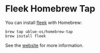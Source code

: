 # Fleek Homebrew Tap

You can install [fleek](https://getfleek.dev) with Homebrew:

```shell
brew tap ublue-os/homebrew-tap
brew install fleek
 ```
 
See the [website](https://getfleek.dev) for more information.
